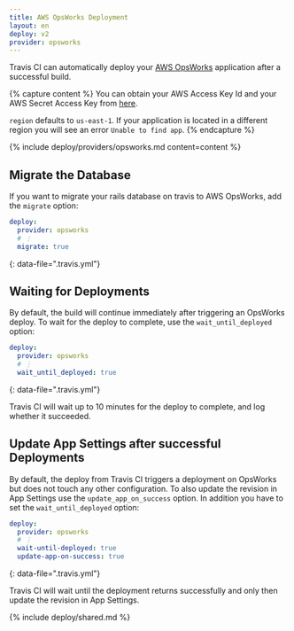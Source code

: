 ```yaml
---
title: AWS OpsWorks Deployment
layout: en
deploy: v2
provider: opsworks
---
```


Travis CI can automatically deploy your [AWS OpsWorks](https://aws.amazon.com/en/opsworks/) application after a successful build.

{% capture content %}
  You can obtain your AWS Access Key Id and your AWS Secret Access Key from
  [here](https://console.aws.amazon.com/iam/home?#security_credential).

  `region` defaults to `us-east-1`. If your application is located in a different
  region you will see an error `Unable to find app`.
{% endcapture %}

{% include deploy/providers/opsworks.md content=content %}

## Migrate the Database

If you want to migrate your rails database on travis to AWS OpsWorks, add the `migrate` option:

```yaml
deploy:
  provider: opsworks
  # ⋮
  migrate: true
```
{: data-file=".travis.yml"}

## Waiting for Deployments

By default, the build will continue immediately after triggering an OpsWorks
deploy. To wait for the deploy to complete, use the `wait_until_deployed`
option:

```yaml
deploy:
  provider: opsworks
  # ⋮
  wait_until_deployed: true
```
{: data-file=".travis.yml"}

Travis CI will wait up to 10 minutes for the deploy to complete, and log
whether it succeeded.

## Update App Settings after successful Deployments

By default, the deploy from Travis CI triggers a deployment on OpsWorks but does
not touch any other configuration. To also update the revision in App Settings
use the `update_app_on_success` option. In addition you have to set the
`wait_until_deployed` option:

```yaml
deploy:
  provider: opsworks
  # ⋮
  wait-until-deployed: true
  update-app-on-success: true
```
{: data-file=".travis.yml"}

Travis CI will wait until the deployment returns successfully and only then
update the revision in App Settings.

{% include deploy/shared.md %}
